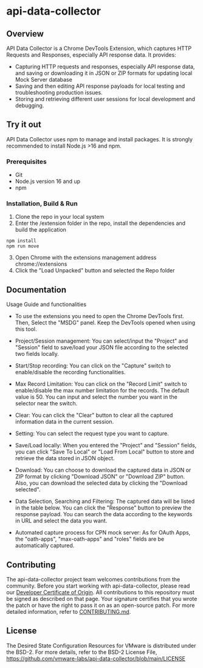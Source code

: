 # api-data-collector

## Overview
API Data Collector is a Chrome DevTools Extension, which captures HTTP Requests and Responses, especially API response data. It provides:
* Capturing HTTP requests and responses, especially API response data, and saving or downloading it in JSON or ZIP formats for updating local Mock Server database
* Saving and then editing API response payloads for local testing and troubleshooting production issues.
* Storing and retrieving different user sessions for local development and debugging.

## Try it out
API Data Collector uses npm to manage and install packages. It is strongly recommended to install Node.js >16 and npm.

### Prerequisites
* Git
* Node.js version 16 and up
* npm

### Installation, Build & Run
1. Clone the repo in your local system
2. Enter the /extension folder in the repo, install the dependencies and build the application
```
npm install
npm run move
```
3. Open Chrome with the extensions management address chrome://extensions
4. Click the "Load Unpacked" button and selected the Repo folder

## Documentation
Usage Guide and functionalities
* To use the extensions you need to open the Chrome DevTools first. Then, Select the "MSDG" panel. Keep the DevTools opened when using this tool.

* Project/Session management: You can select/input the "Project" and "Session" field to save/load your JSON file according to the selected two fields locally.

* Start/Stop recording: You can click on the "Capture" switch to enable/disable the recording functionalities.

* Max Record Limitation: You can click on the "Record Limit" switch to enable/disable the max number limitation for the records. The default value is 50. You can input and select the number you want in the selector near the switch.

* Clear: You can click the "Clear" button to clear all the captured information data in the current session.

* Setting: You can select the request type you want to capture.

* Save/Load locally: When you entered the "Project" and "Session" fields, you can click "Save To Local" or "Load From Local" button to store and retrieve the data stored in JSON object.

* Download: You can choose to download the captured data in JSON or ZIP format by clicking "Download JSON" or "Download ZIP" button. Also, you can download the selected data by clicking the "Download selected".

* Data Selection, Searching and Filtering: The captured data will be listed in the table below. You can click the "Response" button to preview the response payload. You can search the data according to the keywords in URL and select the data you want.  

* Automated capture process for CPN mock server: As for OAuth Apps, the "oath-apps", "max-oath-apps" and "roles" fields are be automatically captured.


## Contributing
The api-data-collector project team welcomes contributions from the community. Before you start working with api-data-collector, please
read our [Developer Certificate of Origin](https://cla.vmware.com/dco). All contributions to this repository must be
signed as described on that page. Your signature certifies that you wrote the patch or have the right to pass it on
as an open-source patch. For more detailed information, refer to [CONTRIBUTING.md](CONTRIBUTING.md).

## License
The Desired State Configuration Resources for VMware is distributed under the BSD-2.
For more details, refer to the BSD-2 License File, https://github.com/vmware-labs/api-data-collector/blob/main/LICENSE
